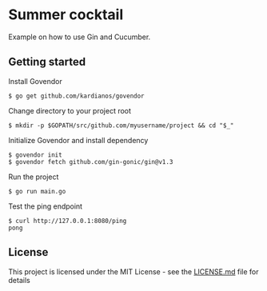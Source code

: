 # Summer cocktail

Example on how to use Gin and Cucumber.

## Getting started

Install Govendor 
```
$ go get github.com/kardianos/govendor
```
Change directory to your project root 
```
$ mkdir -p $GOPATH/src/github.com/myusername/project && cd "$_"
```
Initialize Govendor and install dependency 
```
$ govendor init
$ govendor fetch github.com/gin-gonic/gin@v1.3
```
Run the project 
```
$ go run main.go
```
Test the ping endpoint
```
$ curl http://127.0.0.1:8080/ping
pong
```

## License

This project is licensed under the MIT License - see the [LICENSE.md](LICENSE.md) file for details